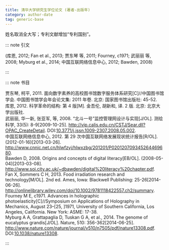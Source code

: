```yaml
---
title: 清华大学研究生学位论文 (著者-出版年)
category: author-date
tag: generic-base
---
```


<!-- 此文件由脚本自动生成，请勿手动修改！ -->

姓名取消全大写；专利文献增加“专利国别”。


::: note 引文

(库恩, 2012; Fan et al., 2013; 贾东琴 等, 2011; Fourney, c1971; 武丽丽 等, 2008; Myburg et al., 2014; 中国互联网络信息中心, 2012; Bawden, 2008)

:::



::: note 书目

  <div class="csl-bib-body">
  <div class="csl-entry second-field-align-undefined " >贾东琴, 柯平, 2011. 面向数字素养的高校图书馆数字服务体系研究[C]//中国图书馆学会. 中国图书馆学会年会论文集: 2011 年卷. 北京: 国家图书馆出版社: 45-52.</div>  <div class="csl-entry second-field-align-undefined " >库恩, 2012. 科学革命的结构: 第 4 版[M]. 金吾伦, 胡新和, 译. 2 版. 北京: 北京大学出版社.</div>  <div class="csl-entry second-field-align-undefined " >武丽丽, 华一新, 张亚军, 等, 2008. “北斗一号”监控管理网设计与实现[J/OL]. 测绘科学, 33(5): 8-9[2009-10-25]. <a href="http://vip.calis.edu.cn/CSTJ/Sear.dll?OPAC_CreateDetail">http://vip.calis.edu.cn/CSTJ/Sear.dll?OPAC_CreateDetail</a>. DOI:<a href="https://doi.org/10.3771/j.issn.1009-2307.2008.05.002">10.3771/j.issn.1009-2307.2008.05.002</a>.</div>  <div class="csl-entry second-field-align-undefined " >中国互联网络信息中心, 2012. 第 29 次中国互联网络发展现状统计报告[R/OL]. (2012-01-16)[2013-03-26]. <a href="http://www.cnnic.net.cn/hlwfzyj/hlwxzbg/201201/P020120709345264469680">http://www.cnnic.net.cn/hlwfzyj/hlwxzbg/201201/P020120709345264469680</a>.</div>  <div class="csl-entry second-field-align-undefined " >Bawden D, 2008. Origins and concepts of digital literacy[EB/OL]. (2008-05-04)[2013-03-08]. <a href="http://www.soi.city.ac.uk/~dbawden/digital%20literacy%20chapter.pdf">http://www.soi.city.ac.uk/~dbawden/digital%20literacy%20chapter.pdf</a>.</div>  <div class="csl-entry second-field-align-undefined " >Fan X, Sommers C H, 2013. Food irradiation research and technology[M/OL]. 2nd ed. Ames, Iowa: Blackwell Publishing: 25-26[2014-06-26]. <a href="http://onlinelibrary.wiley.com/doi/10.1002/9781118422557.ch2/summary">http://onlinelibrary.wiley.com/doi/10.1002/9781118422557.ch2/summary</a>.</div>  <div class="csl-entry second-field-align-undefined " >Fourney M E, c1971. Advances in holographic photoelasticity[C]//Symposium on Applications of Holography in Mechanics, August 23–[25, ]1971, University of Southern California, Los Angeles, California. New York: ASME: 17-38.</div>  <div class="csl-entry second-field-align-undefined " >Myburg A A, Grattapaglia D, Tuskan G A, et al., 2014. The genome of eucalyptus grandis[J/OL]. Nature, 510: 356-362[2014-06-25]. <a href="http://www.nature.com/nature/journal/v510/n7505/pdf/nature13308.pdf">http://www.nature.com/nature/journal/v510/n7505/pdf/nature13308.pdf</a>. DOI:<a href="https://doi.org/10.1038/nature13308">10.1038/nature13308</a>.</div>  </div>


:::

<!-- more -->